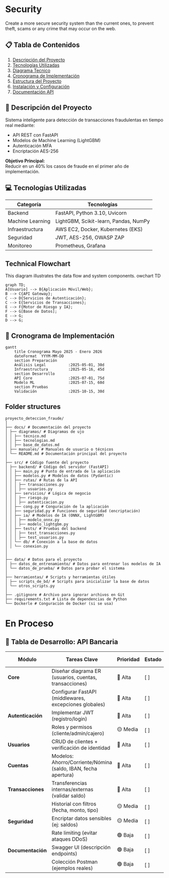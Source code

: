 # Security 

Create a more secure security system than the current ones, to prevent theft, scams or any crime that may occur on the web.




## 📋 Tabla de Contenidos
1. [Descripción del Proyecto](#-descripción-del-proyecto)
2. [Tecnologías Utilizadas](#-Tecnologías-Utilizadas)
3. [Diagrama Tecnico](#technical-flowchart)
4. [Cronograma de Implementación](#-cronograma-de-implementación)
5. [Estructura del Proyecto](#-Folder-structures)
6. [Instalación y Configuración](#en-proceso)
7. [Documentación API](#en-proceso)


## 🚀 Descripción del Proyecto
Sistema inteligente para detección de transacciones fraudulentas en tiempo real mediante:
- API REST con FastAPI
- Modelos de Machine Learning (LightGBM)
- Autenticación MFA
- Encriptación AES-256

**Objetivo Principal:**  
Reducir en un 40% los casos de fraude en el primer año de implementación.


## 💻 Tecnologías Utilizadas
| Categoría       | Tecnologías                                                                 |
|-----------------|----------------------------------------------------------------------------|
| Backend         | FastAPI, Python 3.10, Uvicorn                                              |
| Machine Learning| LightGBM, Scikit-learn, Pandas, NumPy                                      |
| Infraestructura | AWS EC2, Docker, Kubernetes (EKS)                                          |
| Seguridad       | JWT, AES-256, OWASP ZAP                                                    |
| Monitoreo       | Prometheus, Grafana                                                        |


## Technical Flowchart
This diagram illustrates the data flow and system components.
owchart TD
```mermaid
graph TD;
A[Usuario] --> B{Aplicación Móvil/Web};
B --> C{API Gateway};
C --> D{Servicios de Autenticación};
C --> E{Servicios de Transacciones};
E --> F{Motor de Riesgo y IA};
F --> G[Base de Datos];
E --> G;
D --> G;
```



## 📅 Cronograma de Implementación

```mermaid
gantt
    title Cronograma Mayo 2025 - Enero 2026
    dateFormat  YYYM-MM-DD
    section Preparación
    Análisis Legal          :2025-05-01, 30d
    Infraestructura         :2025-05-16, 45d
    section Desarrollo
    API Core                :2025-07-01, 75d
    Modelo ML               :2025-07-15, 60d
    section Pruebas
    Validación              :2025-10-15, 30d
```



## Folder structures
```
proyecto_deteccion_fraude/
│
├── docs/ # Documentación del proyecto
│ ├── diagramas/ # Diagramas de ujo
│ │ ├── tecnico.md
│ │ ├── tecnologias.md
│ │ ├── base_de_datos.md
│ ├── manuales/ # Manuales de usuario o técnicos
│ └── README.md # Documentación principal del proyecto
│
├── src/ # Código fuente del proyecto
│ ├── backend/ # Código del servidor (FastAPI)
│ │ ├── main.py # Punto de entrada de la aplicación
│ │ ├── modelos.py # Modelos de datos (Pydantic)
│ │ ├── rutas/ # Rutas de la API
│ │ │ ├── transacciones.py
│ │ │ ├── usuarios.py
│ │ ├── servicios/ # Lógica de negocio
│ │ │ ├── riesgo.py
│ │ │ ├── autenticacion.py
│ │ ├── cong.py # Conguración de la aplicación
│ │ ├── seguridad.py # Funciones de seguridad (encriptación)
│ │ ├── ia/ # Modelos de IA (ONNX, LightGBM)
│ │ │ ├── modelo_onnx.py
│ │ │ ├── modelo_lightgbm.py
│ │ ├── tests/ # Pruebas del backend
│ │ │ ├── test_transacciones.py
│ │ │ ├── test_usuarios.py
│ │ └── db/ # Conexión a la base de datos
│ │ └── conexion.py
│
│
├── data/ # Datos para el proyecto
│ ├── datos_de_entrenamiento/ # Datos para entrenar los modelos de IA
│ └── datos_de_prueba/ # Datos para probar el sistema
│
├── herramientas/ # Scripts y herramientas útiles
│ ├── scripts_de_bd/ # Scripts para inicializar la base de datos
│ └── otros_scripts.py
│
├── .gitignore # Archivo para ignorar archivos en Git
├── requirements.txt # Lista de dependencias de Python
└── Dockerle # Conguración de Docker (si se usa)
```

# En Proceso
## 🏦 Tabla de Desarrollo: API Bancaria

| Módulo           | Tareas Clave                                                                 | Prioridad | Estado  | Tecnologías Involucradas             |
|------------------|-----------------------------------------------------------------------------|-----------|---------|--------------------------------------|
| **Core**         | Diseñar diagrama ER (usuarios, cuentas, transacciones)                     | 🔴 Alta   | [ ]      | SQLAlchemy, PostgreSQL              |
|                  | Configurar FastAPI (middlewares, excepciones globales)                      | 🔴 Alta   | [ ]      | FastAPI, Uvicorn                    |
| **Autenticación**| Implementar JWT (registro/login)                                            | 🔴 Alta   | [ ]      | PyJWT, bcrypt                       |
|                  | Roles y permisos (cliente/admin/cajero)                                     | 🟡 Media  | [ ]      | OAuth2 Scopes                       |
| **Usuarios**     | CRUD de clientes + verificación de identidad                                | 🔴 Alta   | [ ]      | FastAPI, Pydantic                   |
| **Cuentas**      | Modelos: Ahorro/Corriente/Nómina (saldo, IBAN, fecha apertura)              | 🔴 Alta   | [ ]      | SQLAlchemy ORM                      |
| **Transacciones**| Transferencias internas/externas (validar saldo)                            | 🔴 Alta   | [ ]     | Transacciones ACID                  |
|                  | Historial con filtros (fecha, monto, tipo)                                  | 🟡 Media  | [ ]     | FastAPI Pagination                  |
| **Seguridad**    | Encriptar datos sensibles (ej: saldos)                                      | 🟡 Media  | [ ]      | SQLAlchemy-Encrypted                |
|                  | Rate limiting (evitar ataques DDoS)                                         | 🟢 Baja   | [ ]     | slowapi                            |
| **Documentación**| Swagger UI (descripción endpoints)                                          | 🟢 Baja   | [ ]     | FastAPI Auto-Docs                  |
|                  | Colección Postman (ejemplos reales)                                         | 🟢 Baja   | [ ]     | OpenAPI 3.0                        |
